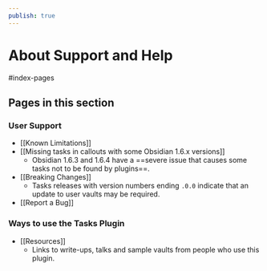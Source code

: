 ```yaml
---
publish: true
---
```


# About Support and Help

<span class="related-pages">#index-pages</span>

## Pages in this section

### User Support

- [[Known Limitations]]
- [[Missing tasks in callouts with some Obsidian 1.6.x versions]]
  - Obsidian 1.6.3 and 1.6.4 have a ==severe issue that causes some tasks not to be found by plugins==.
- [[Breaking Changes]]
  - Tasks releases with version numbers ending `.0.0` indicate that an update to user vaults may be required.
- [[Report a Bug]]

### Ways to use the Tasks Plugin

- [[Resources]]
  - Links to write-ups,  talks and sample vaults from people who use this plugin.
